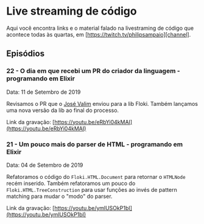 # Live streaming de código

Aqui você encontra links e o material falado na livestraming de código
que acontece todas às quartas, em [https://twitch.tv/philipsampaio][channel].

## Episódios

### 22 - O dia em que recebi um PR do criador da linguagem - programando em Elixir

Data: 11 de Setembro de 2019

Revisamos o PR que o [José Valim](https://github.com/josevalim) enviou para a lib Floki.
Também lançamos uma nova versão da lib ao final do processo.

Link da gravação: [https://youtu.be/eRbYi04kMAI](https://youtu.be/eRbYi04kMAI)

### 21 - Um pouco mais do parser de HTML - programando em Elixir

Data: 04 de Setembro de 2019

Refatoramos o código do `Floki.HTML.Document` para retornar o `HTMLNode` recém inserido.
Também refatoramos um pouco do `Floki.HTML.TreeConstruction` para usar funções ao invés de
pattern matching para mudar o "modo" do parser.

Link da gravação: [https://youtu.be/ymlUSOkP1bI](https://youtu.be/ymlUSOkP1bI)

[channel]: https://twitch.tv/philipsampaio
